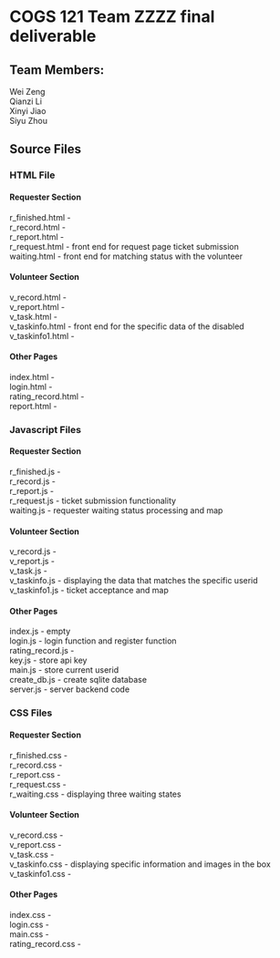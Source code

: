 COGS 121 Team ZZZZ final deliverable
====================================

Team Members:
-------------

Wei Zeng  
 Qianzi Li  
 Xinyi Jiao  
 Siyu Zhou

Source Files
------------

### HTML File

#### Requester Section

r_finished.html -   
r_record.html -   
r_report.html -   
r_request.html - front end for request page ticket submission  
waiting.html - front end for matching status with the volunteer

#### Volunteer Section

v_record.html -   
v_report.html -   
v_task.html -   
v_taskinfo.html - front end for the specific data of the disabled v_taskinfo1.html -

#### Other Pages

index.html -   
login.html -   
rating_record.html -   
report.html -

### Javascript Files

#### Requester Section

r_finished.js -   
r_record.js -   
r_report.js -   
r_request.js - ticket submission functionality   
waiting.js - requester waiting status processing and map

#### Volunteer Section

v_record.js -   
v_report.js -   
v_task.js -   
v_taskinfo.js - displaying the data that matches the specific userid v_taskinfo1.js - ticket acceptance and map

#### Other Pages

index.js - empty   
login.js - login function and register function   
rating_record.js -   
key.js - store api key   
main.js - store current userid   
create_db.js - create sqlite database   
server.js - server backend code

### CSS Files

#### Requester Section

r_finished.css -   
r_record.css -   
r_report.css -   
r_request.css -   
r_waiting.css - displaying three waiting states

#### Volunteer Section

v_record.css -   
v_report.css -   
v_task.css -   
v_taskinfo.css - displaying specific information and images in the box v_taskinfo1.css -

#### Other Pages

index.css -   
login.css -   
main.css -   
rating_record.css -
